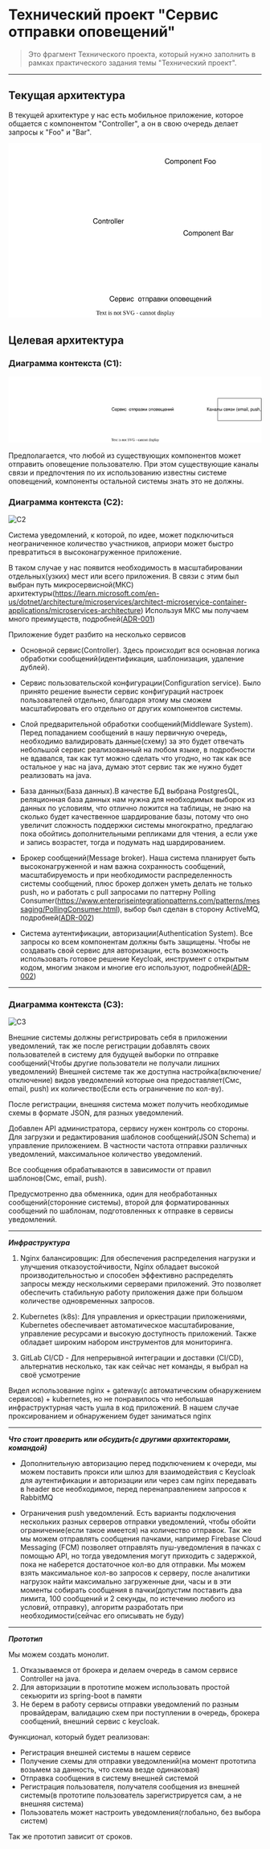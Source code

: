 # Технический проект "Сервис отправки оповещений"

> Это фрагмент Технического проекта, который нужно заполнить в рамках практического задания темы "Технический проект".
---

## Текущая архитектура

В текущей архитектуре у нас есть мобильное приложение, которое общается с компонентом "Controller", а он в свою очередь делает запросы к "Foo" и "Bar".

![alt text](static/current_arch.svg)


## Целевая архитектура

### Диаграмма контекста (C1):
![C1](static/c1.svg)

Предполагается, что любой из существующих компонентов может отправить оповещение пользователю. При этом существующие каналы связи и предпочтения по их использованию известны системе оповещений, компоненты остальной системы знать это не должны.

### Диаграмма контекста (C2):
![C2](static/с2.svg)

Система уведомлений, к которой, по идее, может подключиться неограниченное количество участников,
априори может быстро превратиться в высоконагруженное приложение.

В таком случае у нас появится необходимость в масштабировании отдельных(узких) мест или всего приложения.
В связи с этим был выбран путь микросервисной(МКС) архитектуры(https://learn.microsoft.com/en-us/dotnet/architecture/microservices/architect-microservice-container-applications/microservices-architecture)
Используя МКС мы получаем много преимуществ, подробней([ADR-001](static/adr/adr-001.md))

Приложение будет разбито на несколько сервисов

  - Основной сервис(Controller). Здесь происходит вся основная логика обработки сообщений(идентификация, шаблонизация, удаление дублей).
   

  - Сервис пользовательской конфигурации(Configuration service). Было принято решение вынести сервис конфигураций настроек пользователей отдельно, благодаря этому
      мы сможем масштабировать его отдельно от других компонентов системы.


  - Слой предварительной обработки сообщений(Middleware System). Перед попаданием сообщений в нашу первичную очередь, необходимо валидировать данные(схему)
      за это будет отвечать небольшой сервис реализованный на любом языке, в подробности не вдавался, так как тут можно сделать что угодно, но так как все остальное у нас на java,
      думаю этот сервис так же нужно будет реализовать на java. 


  - База данных(База данных).В качестве БД выбрана PostgresQL, реляционная база данных нам нужна для необходимых выборок из данных по условиям, что отлично ложится на таблицы,
      не знаю на сколько будет качественное шардирование базы, потому что оно увеличит сложность поддержки системы многократно,
      предлагаю пока обойтись дополнительными репликами для чтения, а если уже и запись возрастет, тогда и подумать над шардированием.


  - Брокер сообщений(Message broker). Наша система планирует быть высоконагруженной и нам важна сохранность сообщений,
        масштабируемость и при необходимости распределенность системы сообщений, плюс брокер должен уметь делать не только push,
        но и работать с pull запросами по паттерну Polling Consumer(https://www.enterpriseintegrationpatterns.com/patterns/messaging/PollingConsumer.html),
        выбор был сделан в сторону ActiveMQ, подробней([ADR-002](static/adr/adr-002.md))


  - Система аутентификации, авторизации(Authentication System). Все запросы ко всем компонентам должны быть защищены. 
        Чтобы не создавать свой сервис для авторизации, есть возможность использовать готовое решение Keycloak,
        инструмент с открытым кодом, многим знаком и многие его используют, подробней([ADR-002](static/adr/adr-003.md))

----

### Диаграмма контекста (C3):
![C3](static/с3.svg)

Внешние системы должны регистрировать себя в приложении уведомлений, так же после регистрации добавлять своих пользователей в систему для 
будущей выборки по отправке сообщений(Чтобы другие пользователи не получали лишних уведомлений)
Внешней системе так же доступна настройка(включение/отключение) видов уведомлений которые она предоставляет(Смс, email, push) их количество(Если есть ограничение по кол-ву).

После регистрации, внешняя система может получить необходимые схемы в формате JSON, для разных уведомлений.

Добавлен API администратора, сервису нужен контроль со стороны. Для загрузки и редактирования шаблонов сообщений(JSON Schema) и управление приложением.
В частности частота отправки различных уведомлений, максимальное количество уведомлений.

Все сообщения обрабатываются в зависимости от правил шаблонов(Смс, email, push).

Предусмотренно два обменника, один для необработанных сообщений(сторонние системы),
второй для форматированных сообщений по шаблонам, подготовленных к отправке в сервисы уведомлений.

---- 

***Инфраструктура***

1. Nginx балансировщик: Для обеспечения распределения нагрузки и улучшения отказоустойчивости, Nginx обладает высокой производительностью и способен эффективно распределять запросы между несколькими серверами приложений.
   Это позволяет обеспечить стабильную работу приложения даже при большом количестве одновременных запросов.


2. Kubernetes (k8s): Для управления и оркестрации приложениями, 
   Kubernetes обеспечивает автоматическое масштабирование, управление ресурсами и высокую доступность приложений. 
   Также обладает широким набором инструментов для мониторинга.


3. GitLab CI/CD - Для непрерывной интеграции и доставки (CI/CD), альтернатив несколько, так как сейчас нет команды, я выбрал на своё усмотрение


 Видел использование nginx + gateway(с автоматическим обнаружением сервисов) + kubernetes, но не понравилось 
 что небольшая инфраструктурная часть ушла в код приложений. В нашем случае проксированием и обнаружением будет заниматься nginx  

----

***Что стоит проверить или обсудить(с другими архитекторами, командой)***

   - Дополнительную авторизацию перед подключением к очереди, 
     мы можем поставить прокси или шлюз для взаимодействия с Keycloak для аутентификации и авторизации
     или через сам nginx передавать в header все необходимое, перед перенаправлением запросов к RabbitMQ


   - Ограничения push уведомлений. Есть варианты подключения нескольких разных серверов отправки уведомлений,
     чтобы обойти ограничение(если такое имеется) на количество отправок.
     Так же мы можем отправлять сообщения пачками, например Firebase Cloud Messaging (FCM) позволяет отправлять пуш-уведомления в пачках с помощью API,
     но тогда уведомления могут приходить с задержкой, пока не наберется достаточное кол-во для отправки.
     Мы можем взять максимальное кол-во запросов к серверу, после аналитики нагрузок найти максимально загруженные дни, часы
     и в эти моменты собирать сообщения в пачки(допустим поставить два лимита, 100 сообщений и 2 секунды, по истечению любого из условий, отправку), алгоритм разработать при необходимости(сейчас его описывать не буду)
     
----

***Прототип***

Мы можем создать монолит.

 1. Отказываемся от брокера и делаем очередь в самом сервисе Controller на java.
 2. Для авторизации в прототипе можем использовать простой секьюрити из spring-boot в памяти
 3. Не берем в работу сервисы отправки уведомлений по разным провайдерам, валидацию схем при поступлении в очередь,
    брокера сообщений, внешний сервис с keycloak.

Функционал, который будет реализован:
 
- Регистрация внешней системы в нашем сервисе
- Получение схемы для отправки уведомлений(на момент прототипа возьмем за данность, что схема везде одинаковая)
- Отправка сообщения в систему внешней системой
- Регистрация пользователя, получателя сообщения из внешней системы(в прототипе пользователь зарегистрируется сам, а не внешняя система)
- Пользователь может настроить уведомления(глобально, без выбора систем)

Так же прототип зависит от сроков. 
